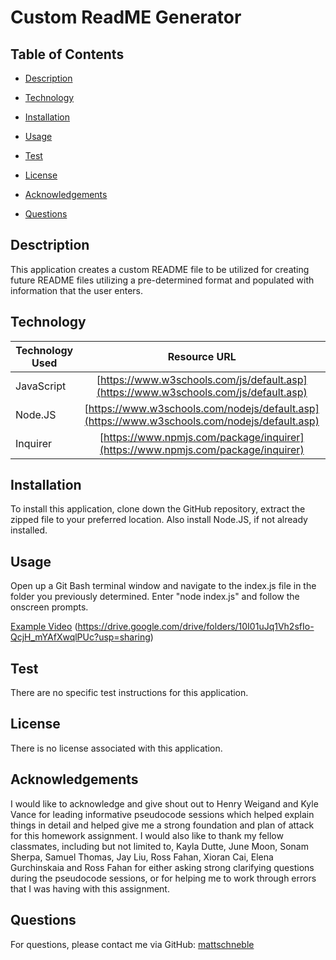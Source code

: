 # Custom ReadME Generator

## Table of Contents

* [Description](#description)

* [Technology](#Technology)

* [Installation](#Installation)

* [Usage](#Usage)

* [Test](#Test)

* [License](#License)

* [Acknowledgements](#Acknowledgements)

* [Questions](#Questions)

## Desctription
This application creates a custom README file to be utilized for creating future README files utilizing a pre-determined format and populated with information that the user enters.

## Technology
| Technology Used        | Resource URL         |
| ---------------------- | :-------------------:|
| JavaScript | [https://www.w3schools.com/js/default.asp](https://www.w3schools.com/js/default.asp) |
| Node.JS | [https://www.w3schools.com/nodejs/default.asp](https://www.w3schools.com/nodejs/default.asp) |
| Inquirer | [https://www.npmjs.com/package/inquirer](https://www.npmjs.com/package/inquirer) |

## Installation
To install this application, clone down the GitHub repository, extract the zipped file to your preferred location. Also install Node.JS, if not already installed. 

## Usage
Open up a Git Bash terminal window and navigate to the index.js file in the folder you previously determined. Enter "node index.js" and follow the onscreen prompts.

[Example Video](./assets/2023-07-25_16-43-02.mp4) (https://drive.google.com/drive/folders/10I01uJq1Vh2sfIo-QcjH_mYAfXwqlPUc?usp=sharing)

## Test
There are no specific test instructions for this application.

## License
There is no license associated with this application.

## Acknowledgements
I would like to acknowledge and give shout out to Henry Weigand and Kyle Vance for leading informative pseudocode sessions which helped explain things in detail and helped give me a strong foundation and plan of attack for this homework assignment. I would also like to thank my fellow classmates, including but not limited to, Kayla Dutte, June Moon, Sonam Sherpa, Samuel Thomas, Jay Liu, Ross Fahan, Xioran Cai, Elena Gurchinskaia and Ross Fahan for either asking strong clarifying questions during the pseudocode sessions, or for helping me to work through errors that I was having with this assignment. 

## Questions
For questions, please contact me via GitHub: [mattschneble](https://github.com/mattschneble)